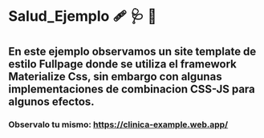 ﻿# Salud_Ejemplo  🩹 🩺 💊
 ## En este ejemplo observamos un site template de estilo Fullpage donde se utiliza el framework Materialize Css, sin embargo con algunas implementaciones de combinacion CSS-JS para algunos efectos. 
### Observalo tu mismo: https://clinica-example.web.app/ 
